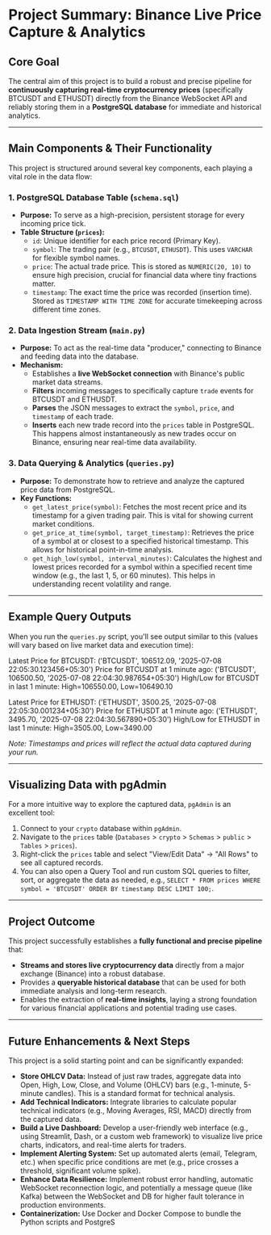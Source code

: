 #  Project Summary: Binance Live Price Capture & Analytics

##  Core Goal

The central aim of this project is to build a robust and precise pipeline for **continuously capturing real-time cryptocurrency prices** (specifically BTCUSDT and ETHUSDT) directly from the Binance WebSocket API and reliably storing them in a **PostgreSQL database** for immediate and historical analytics.

---

##  Main Components & Their Functionality

This project is structured around several key components, each playing a vital role in the data flow:

### 1. PostgreSQL Database Table (`schema.sql`)

* **Purpose:** To serve as a high-precision, persistent storage for every incoming price tick.
* **Table Structure (`prices`):**
    * `id`: Unique identifier for each price record (Primary Key).
    * `symbol`: The trading pair (e.g., `BTCUSDT`, `ETHUSDT`). This uses `VARCHAR` for flexible symbol names.
    * `price`: The actual trade price. This is stored as `NUMERIC(20, 10)` to ensure high precision, crucial for financial data where tiny fractions matter.
    * `timestamp`: The exact time the price was recorded (insertion time). Stored as `TIMESTAMP WITH TIME ZONE` for accurate timekeeping across different time zones.

### 2. Data Ingestion Stream (`main.py`)

* **Purpose:** To act as the real-time data "producer," connecting to Binance and feeding data into the database.
* **Mechanism:**
    * Establishes a **live WebSocket connection** with Binance's public market data streams.
    * **Filters** incoming messages to specifically capture `trade` events for BTCUSDT and ETHUSDT.
    * **Parses** the JSON messages to extract the `symbol`, `price`, and `timestamp` of each trade.
    * **Inserts** each new trade record into the `prices` table in PostgreSQL. This happens almost instantaneously as new trades occur on Binance, ensuring near real-time data availability.

### 3. Data Querying & Analytics (`queries.py`)

* **Purpose:** To demonstrate how to retrieve and analyze the captured price data from PostgreSQL.
* **Key Functions:**
    * `get_latest_price(symbol)`: Fetches the most recent price and its timestamp for a given trading pair. This is vital for showing current market conditions.
    * `get_price_at_time(symbol, target_timestamp)`: Retrieves the price of a symbol at or closest to a specified historical timestamp. This allows for historical point-in-time analysis.
    * `get_high_low(symbol, interval_minutes)`: Calculates the highest and lowest prices recorded for a symbol within a specified recent time window (e.g., the last 1, 5, or 60 minutes). This helps in understanding recent volatility and range.

---

##  Example Query Outputs

When you run the `queries.py` script, you'll see output similar to this (values will vary based on live market data and execution time):

Latest Price for BTCUSDT: ('BTCUSDT', 106512.09, '2025-07-08 22:05:30.123456+05:30')
Price for BTCUSDT at 1 minute ago: ('BTCUSDT', 106500.50, '2025-07-08 22:04:30.987654+05:30')
High/Low for BTCUSDT in last 1 minute: High=106550.00, Low=106490.10

Latest Price for ETHUSDT: ('ETHUSDT', 3500.25, '2025-07-08 22:05:30.001234+05:30')
Price for ETHUSDT at 1 minute ago: ('ETHUSDT', 3495.70, '2025-07-08 22:04:30.567890+05:30')
High/Low for ETHUSDT in last 1 minute: High=3505.00, Low=3490.00

*Note: Timestamps and prices will reflect the actual data captured during your run.*

---

##  Visualizing Data with pgAdmin

For a more intuitive way to explore the captured data, `pgAdmin` is an excellent tool:

1.  Connect to your `crypto` database within `pgAdmin`.
2.  Navigate to the `prices` table (`Databases` > `crypto` > `Schemas` > `public` > `Tables` > `prices`).
3.  Right-click the `prices` table and select "View/Edit Data" -> "All Rows" to see all captured records.
4.  You can also open a Query Tool and run custom SQL queries to filter, sort, or aggregate the data as needed, e.g., `SELECT * FROM prices WHERE symbol = 'BTCUSDT' ORDER BY timestamp DESC LIMIT 100;`.

---

##  Project Outcome

This project successfully establishes a **fully functional and precise pipeline** that:

* **Streams and stores live cryptocurrency data** directly from a major exchange (Binance) into a robust database.
* Provides a **queryable historical database** that can be used for both immediate analysis and long-term research.
* Enables the extraction of **real-time insights**, laying a strong foundation for various financial applications and potential trading use cases.

---

##  Future Enhancements & Next Steps

This project is a solid starting point and can be significantly expanded:

* **Store OHLCV Data:** Instead of just raw trades, aggregate data into Open, High, Low, Close, and Volume (OHLCV) bars (e.g., 1-minute, 5-minute candles). This is a standard format for technical analysis.
* **Add Technical Indicators:** Integrate libraries to calculate popular technical indicators (e.g., Moving Averages, RSI, MACD) directly from the captured data.
* **Build a Live Dashboard:** Develop a user-friendly web interface (e.g., using Streamlit, Dash, or a custom web framework) to visualize live price charts, indicators, and real-time alerts for traders.
* **Implement Alerting System:** Set up automated alerts (email, Telegram, etc.) when specific price conditions are met (e.g., price crosses a threshold, significant volume spike).
* **Enhance Data Resilience:** Implement robust error handling, automatic WebSocket reconnection logic, and potentially a message queue (like Kafka) between the WebSocket and DB for higher fault tolerance in production environments.
* **Containerization:** Use Docker and Docker Compose to bundle the Python scripts and PostgreS
